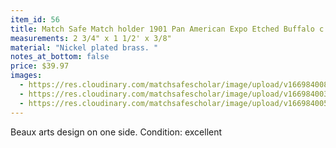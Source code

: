 ```yaml
---
item_id: 56
title: Match Safe Match holder 1901 Pan American Expo Etched Buffalo c.1901
measurements: 2 3/4" x 1 1/2' x 3/8"
material: "Nickel plated brass. "
notes_at_bottom: false
price: $39.97
images:
  - https://res.cloudinary.com/matchsafescholar/image/upload/v1669840083/buff4.jpg
  - https://res.cloudinary.com/matchsafescholar/image/upload/v1669840035/Buff2.jpg
  - https://res.cloudinary.com/matchsafescholar/image/upload/v1669840050/Buff1.jpg
---
```

 Beaux arts design on one side. Condition: excellent